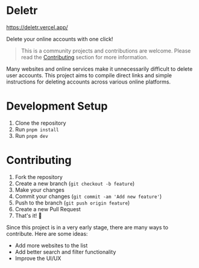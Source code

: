 # Deletr
https://deletr.vercel.app/

Delete your online accounts with one click!

> This is a community projects and contributions are welcome. Please read the [Contributing](#contributing) section for more information.

Many websites and online services make it unnecessarily difficult to delete user accounts. This project aims to compile direct links and simple instructions for deleting accounts across various online platforms.

# Development Setup
1. Clone the repository
2. Run `pnpm install`
3. Run `pnpm dev`

# Contributing
1. Fork the repository
2. Create a new branch (`git checkout -b feature`)
3. Make your changes
4. Commit your changes (`git commit -am 'Add new feature'`)
5. Push to the branch (`git push origin feature`)
6. Create a new Pull Request
7. That's it! 🎉

Since this project is in a very early stage, there are many ways to contribute. Here are some ideas:
- Add more websites to the list
- Add better search and filter functionality
- Improve the UI/UX